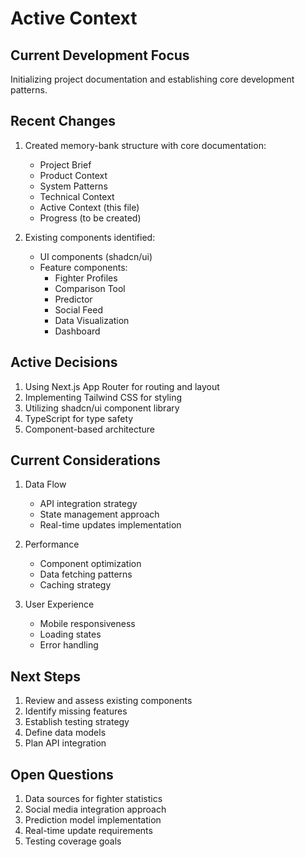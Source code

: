 # Active Context

## Current Development Focus
Initializing project documentation and establishing core development patterns.

## Recent Changes
1. Created memory-bank structure with core documentation:
   - Project Brief
   - Product Context
   - System Patterns
   - Technical Context
   - Active Context (this file)
   - Progress (to be created)

2. Existing components identified:
   - UI components (shadcn/ui)
   - Feature components:
     - Fighter Profiles
     - Comparison Tool
     - Predictor
     - Social Feed
     - Data Visualization
     - Dashboard

## Active Decisions
1. Using Next.js App Router for routing and layout
2. Implementing Tailwind CSS for styling
3. Utilizing shadcn/ui component library
4. TypeScript for type safety
5. Component-based architecture

## Current Considerations
1. Data Flow
   - API integration strategy
   - State management approach
   - Real-time updates implementation

2. Performance
   - Component optimization
   - Data fetching patterns
   - Caching strategy

3. User Experience
   - Mobile responsiveness
   - Loading states
   - Error handling

## Next Steps
1. Review and assess existing components
2. Identify missing features
3. Establish testing strategy
4. Define data models
5. Plan API integration

## Open Questions
1. Data sources for fighter statistics
2. Social media integration approach
3. Prediction model implementation
4. Real-time update requirements
5. Testing coverage goals